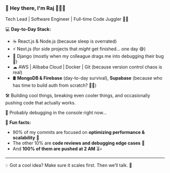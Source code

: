 ### 🚀 Hey there, I'm Raj 👩‍💻✨  

Tech Lead | Software Engineer | Full-time Code Juggler 🤹‍♀️  

💻 **Day-to-Day Stack:**  
- ☕ React.js & Node.js (because sleep is overrated)  
- ⚡ Next.js (for side projects that *might* get finished... one day 😅)  
- 🐍 Django (mostly when my colleague drags me into debugging their bug 🫠)
- ☁ AWS | Alibaba Cloud | Docker | Git (because version control chaos is real)  
- 🛢 **MongoDB & Firebase** (day-to-day survival), **Supabase** (because who has time to build auth from scratch? 😵‍💫)  

🛠 Building cool things, breaking even cooler things, and occasionally pushing code that actually works.  

👀 Probably debugging in the console right now...  

📌 **Fun facts:**  
- 90% of my commits are focused on **optimizing performance & scalability** 🚀  
- The other 10% are **code reviews and debugging edge cases** 🧐  
- And **100% of them are pushed at 2 AM** ⏳💀  

---
💡 Got a cool idea? Make sure it scales first. Then we’ll talk. 🚀
